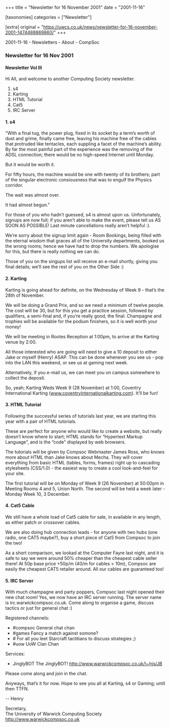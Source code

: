 +++
title = "Newsletter for 16 November 2001"
date = "2001-11-16"

[taxonomies]
categories = ["Newsletter"]

[extra]
original = "https://uwcs.co.uk/news/newsletter-for-16-november-2001-1474488869860/"
+++

2001-11-16 - Newsletters - About - CompSoc

### Newsletter for 16 Nov 2001

#### Newsletter Vol III

Hi All, and welcome to another Computing Society newsletter.

1.  s4
2.  Karting
3.  HTML Tutorial
4.  Cat5
5.  IRC Server

#### 1\. s4

"With a final tug, the power plug, fixed in its socket by a term’s worth of dust and grime, finally came free, leaving his machine free of the cables that protruded like tentacles, each suppling a facet of the machine’s ability. By far the most painful part of the experience was the removing of the ADSL connection; there would be no high-speed Internet until Monday.

But it would be worth it.

For fifty hours, the machine would be one with twenty of its brothers; part of the singular electronic consiousness that was to engulf the Physics corridor.

The wait was almost over.

It had almost begun."

For those of you who hadn’t guessed, s4 is almost upon us. Unfortunately, signups are now full; if you aren’t able to make the event, please tell us AS SOON AS POSSIBLE\! Last minute cancellations really aren’t helpful :).

We’re sorry about the signup limit again - Room Bookings, being filled with the eternal wisdom that graces all of the University departments, booked us the wrong rooms; hence we have had to drop the numbers. We apologise for this, but there is really nothing we can do.

Those of you on the singups list will receive an e-mail shortly, giving you final details; we’ll see the rest of you on the Other Side :)

#### 2\. Karting

Karting is going ahead for definite, on the Wednesday of Week 9 - that’s the 28th of November.

We will be doing a Grand Prix, and so we need a minimum of twelve people. The cost will be 30, but for this you get a practice session, followed by qualifiers, a semi-final and, if you’re really good, the final. Champagne and trophies will be available for the podium finishers, so it is well worth your money\!

We will be meeting in Rootes Reception at 1:00pm, to arrive at the Karting venue by 2:00.

All those interested who are going will need to give a 10 deposit to either Jake or myself (Henry) ASAP. This can be done whenever you see us - pop into the LAN this weekend, or see us at gaming next week.

Alternatively, if you e-mail us, we can meet you on campus somewhere to collect the deposit.

So, yeah; Karting Weds Week 9 (28 November) at 1:00, Coventry International Karting (www.coventryinternationalkarting.com). It’ll be fun\!

#### 3\. HTML Tutorial

Following the successful series of tutorials last year, we are starting this year with a pair of HTML tutorials.

These are perfect for anyone who would like to create a website, but really doesn’t know where to start; HTML stands for “Hypertext Markup Language”, and is the “code” displayed by web browsers.

The tutorials will be given by Compsoc Webmaster James Ross, who knows more about HTML than Jake knows about Mecha. They will cover everything from basic HTML (tables, forms, frames) right up to cascading stylesheets (CSS/1.0) - the easiest way to create a cool look-and-feel for your site.

The first tutorial will be on Monday of Week 9 (26 November) at 50:00pm in Meeting Rooms 4 and 5, Union North. The second will be held a week later - Monday Week 10, 3 December.

#### 4\. Cat5 Cable

We still have a whole load of Cat5 cable for sale, in available in any length, as either patch or crossover cables.

We are also doing hub connection leads - for anyone with two hubs (one radio, one CAT5 maybe?), buy a short piece of Cat5 from Compsoc to join the two\!

As a short comparison, we lookad at the Computer Fayre last night, and it is safe to say we were around 50% cheaper than the cheapest cable seller there\! At 50p base price +50p/m (40/m for cables \> 10m), Compsoc are easily the cheapest CAT5 retailer around. All our cables are guaranteed too\!

#### 5\. IRC Server

With much champagne and party poppers, Compsoc last night opened their new chat room\! Yes, we now have an IRC server running. The server name is irc.warwickcompsoc.co.uk. Come along to organise a game, discuss tactics or just for general chat :)

Registered channels:

  - \#compsoc General chat chan
  - \#games Fancy a match against somone?
  - \# For all you leet Starcraft tactitians to discuss strategies ;)
  - \#uow UoW Clan Chan

Services:

  - JinglyBOT The JinglyBOT\! http://www.warwickcompsoc.co.uk/\~hjs/JB

Please come along and join in the chat.

Anyways, that’s it for now. Hope to see you all at Karting, s4 or Gaming; until then TTFN.

\-- Henry

Secretary,  
The University of Warwick Computing Society  
http://www.warwickcompsoc.co.uk
